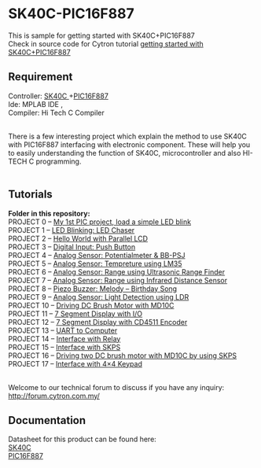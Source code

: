 # SK40C-PIC16F887
<p>This is sample for getting started with SK40C+PIC16F887 <br/>
Check in source code for Cytron tutorial <a href="http://tutorial.cytron.com.my/2011/08/05/getting-started-sk40c-pic16f887/" target="_blank">getting started with SK40C+PIC16F887 </a> <br/>
  
## Requirement

Controller: <a href="http://www.cytron.com.my/p-sk40c" target="_blank"> SK40C </a>+<a href="http://www.cytron.com.my/p-ic-pic-16f887" target="_blank">PIC16F887 </a> <br/>
Ide: MPLAB IDE ,<br/>
Compiler: Hi Tech C Compiler <br/><br/></p>
<p>There is a few interesting project which explain the method to use SK40C with PIC16F887 interfacing with electronic component. These will help you to easily understanding the function of SK40C, microcontroller and also HI-TECH C programming.<br/><br/>
  
## Tutorials

<strong> Folder in this repository: </strong><br/>
PROJECT 0 – <a href="https://my.cytron.io/tutorial/project-0-my-1st-pic-project-load-a-simple-led-blink" target="_blank">My 1st PIC project, load a simple LED blink</a><br/>
PROJECT 1 – <a href="https://my.cytron.io/tutorial/project-1-led-blinking-led-chaser" target="_blank">LED Blinking: LED Chaser</a><br/>
PROJECT 2 – <a href="https://my.cytron.io/tutorial/project-2-hello-world-with-parallel-lcd/" target="_blank">Hello World with Parallel LCD</a><br/>
PROJECT 3 – <a href="https://my.cytron.io/tutorial/project-3-digital-input-push-button/" target="_blank">Digital Input: Push Button</a><br/>
PROJECT 4 – <a href="https://my.cytron.io/tutorial/project-4-analog-sensor-potentiometer-bb-psj/" target="_blank">Analog Sensor: Potentialmeter & BB-PSJ</a><br/>
PROJECT 5 – <a href="https://my.cytron.io/tutorial/project-5-analog-sensor-temperature-using-lm35/" target="_blank">Analog Sensor: Tempreture using LM35</a><br/>
PROJECT 6 – <a href="https://my.cytron.io/tutorial/project-6-analog-sensor-range-using-ultrasonic-range-finder/" target="_blank">Analog Sensor: Range using Ultrasonic Range Finder</a><br/>
PROJECT 7 – <a href="https://my.cytron.io/tutorial/project-7-analog-sensor-range-using-infrared-distance-sensor/" target="_blank">Analog Sensor: Range using Infrared Distance Sensor</a><br/>
PROJECT 8 – <a href="https://my.cytron.io/tutorial/project-8-piezo-buzzer-melody-%E2%80%93-birthday-song/" target="_blank">Piezo Buzzer: Melody – Birthday Song</a><br/>
PROJECT 9 – <a href="https://my.cytron.io/tutorial/project-9-analog-sensor-light-detection-using-ldr/" target="_blank">Analog Sensor: Light Detection using LDR</a><br/>
PROJECT 10 – <a href="https://my.cytron.io/tutorial/project-10-driving-dc-brush-motor-with-md10c/" target="_blank">Driving DC Brush Motor with MD10C</a><br/>
PROJECT 11 – <a href="https://my.cytron.io/tutorial/project-11-7-segment-display-with-io/" target="_blank">7 Segment Display with I/O</a><br/>
PROJECT 12 – <a href="https://my.cytron.io/tutorial/project-12-7-segment-display-with-cd4511-encoder/" target="_blank">7 Segment Display with CD4511 Encoder</a><br/>
PROJECT 13 – <a href="https://my.cytron.io/tutorial/project-13-uart-to-computer/" target="_blank">UART to Computer</a><br/>
PROJECT 14 – <a href="https://my.cytron.io/tutorial/project-14-interface-with-relay/" target="_blank"> Interface with Relay</a><br/>
PROJECT 15 – <a href="https://my.cytron.io/tutorial/project-15-interface-with-skps/" target="_blank"> Interface with SKPS</a><br/>
PROJECT 16 – <a href="https://my.cytron.io/tutorial/project-16-driving-two-dc-geared-motors-with-md10c-by-using-skps/" target="_blank">Driving two DC brush motor with MD10C by using SKPS</a><br/>
PROJECT 17 – <a href="https://my.cytron.io/tutorial/project-17-interface-with-4x4-keypad-and-2x16-lcd/" target="_blank">Interface with 4×4 Keypad</a><br/><br/></p>
Welcome to our technical forum to discuss if you have any inquiry: http://forum.cytron.com.my/<br/>

## Documentation

Datasheet for this product can be found here:  
[SK40C](https://drive.google.com/file/d/0BzFWfMiqqjyqZDFaNEZ1NGt4azQ/view?resourcekey=0-AugupPAKt48NM6j_1Vqkkg)  
[PIC16F887](http://ww1.microchip.com/downloads/en/DeviceDoc/41291D.pdf)  
